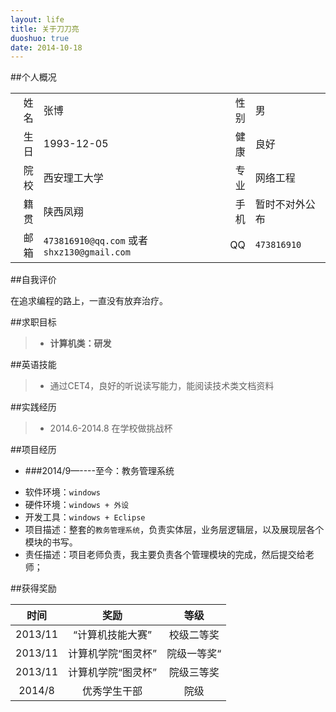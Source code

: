 ```yaml
---
layout: life
title: 关于刀刀亮
duoshuo: true
date: 2014-10-18
---
```



##个人概况

|||||
| ------: |:------|------: |  :------ |
|姓名|张博|性别|男|
|生日 |1993-12-05| 健康|良好|
|院校 |西安理工大学|专业|网络工程|
|籍贯 |陕西凤翔|手机|暂时不对外公布|
|邮箱 |`473816910@qq.com` 或者 `shxz130@gmail.com` | QQ|`473816910`|

##自我评价

在追求编程的路上，一直没有放弃治疗。

##求职目标

> * **计算机类：研发**

##英语技能

> * 通过CET4，良好的听说读写能力，能阅读技术类文档资料

##实践经历

> * 2014.6-2014.8    在学校做挑战杯


##<i class="fa fa-circlr-thin"></i>项目经历

* ###<i class="fa fa-dot-circle-o"></i>2014/9—----至今：教务管理系统
>
* 软件环境：`windows`
* 硬件环境：`windows + 外设`
* 开发工具：`windows + Eclipse`
* 项目描述：整套的`教务管理系统`，负责实体层，业务层逻辑层，以及展现层各个模块的书写。
* 责任描述：项目老师负责，我主要负责各个管理模块的完成，然后提交给老师；

##获得奖励

| 时间|奖励| 等级|
| :------: | :------:| :------: |
|2013/11 |“计算机技能大赛”   |校级二等奖|
|2013/11 |计算机学院“图灵杯” |院级一等奖“|
|2013/11 | 计算机学院“图灵杯”   |院级三等奖|
|2014/8|优秀学生干部|院级|
